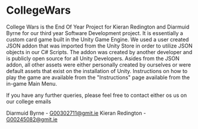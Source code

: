 # CollegeWars
College Wars is the End Of Year Project for Kieran Redington and Diarmuid Byrne for our third year Software Development project.
It is essentially a custom card game built in the Unity Game Engine. We used a user created JSON addon that was imported from the Unity Store in order to utilize JSON objects in our C# Scripts. The addon was created by another developer and is publicly open source for all Unity Developers.
Asides from the JSON addon, all other assets were either personally created by ourselves or were default assets that exist on the installation of Unity. 
Instructions on how to play the game are available from the "Instructions" page available from the in-game Main Menu.

If you have any further queries, please feel free to contact either os us on our college emails

Diarmuid Byrne - G00302711@gmit.ie
Kieran Redington - G00245082@gmit.ie
